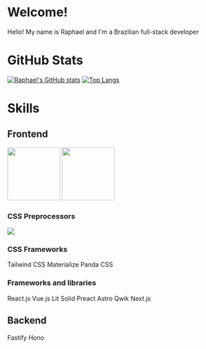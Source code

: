 # Welcome!

Hello! My name is Raphael and I'm a Brazilian full-stack developer

# GitHub Stats

[![Raphael's GitHub stats](https://github-readme-stats.vercel.app/api?username=raphael-hfs&show_icons=true&theme=dracula)](https://github.com/anuraghazra/github-readme-stats)
[![Top Langs](https://github-readme-stats.vercel.app/api/top-langs/?username=raphael-hfs&langs_count=8&layout=donut&theme=dracula)](https://github.com/anuraghazra/github-readme-stats)

# Skills

## Frontend

<img src="https://cdn.jsdelivr.net/gh/devicons/devicon@latest/icons/html5/html5-original.svg" width="120px" />
<img src="https://cdn.jsdelivr.net/gh/devicons/devicon@latest/icons/css3/css3-original.svg" width="120px" />

### CSS Preprocessors

<img src="https://cdn.jsdelivr.net/gh/devicons/devicon@latest/icons/less/less-plain-wordmark.svg" />

### CSS Frameworks

Tailwind CSS
Materialize
Panda CSS

### Frameworks and libraries

React.js
Vue.js
Lit
Solid
Preact
Astro
Qwik
Next.js

## Backend

Fastify
Hono

